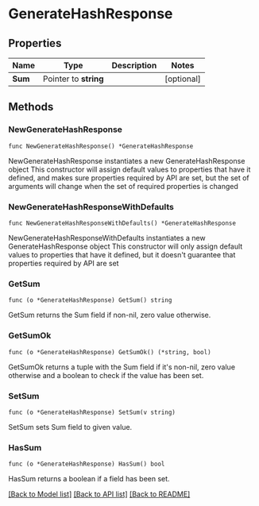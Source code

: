 # GenerateHashResponse


## Properties

Name | Type | Description | Notes
------------ | ------------- | ------------- | -------------
**Sum** | Pointer to **string** |  | [optional] 



## Methods


### NewGenerateHashResponse

`func NewGenerateHashResponse() *GenerateHashResponse`

NewGenerateHashResponse instantiates a new GenerateHashResponse object
This constructor will assign default values to properties that have it defined,
and makes sure properties required by API are set, but the set of arguments
will change when the set of required properties is changed

### NewGenerateHashResponseWithDefaults

`func NewGenerateHashResponseWithDefaults() *GenerateHashResponse`

NewGenerateHashResponseWithDefaults instantiates a new GenerateHashResponse object
This constructor will only assign default values to properties that have it defined,
but it doesn't guarantee that properties required by API are set


### GetSum

`func (o *GenerateHashResponse) GetSum() string`

GetSum returns the Sum field if non-nil, zero value otherwise.

### GetSumOk

`func (o *GenerateHashResponse) GetSumOk() (*string, bool)`

GetSumOk returns a tuple with the Sum field if it's non-nil, zero value otherwise
and a boolean to check if the value has been set.

### SetSum

`func (o *GenerateHashResponse) SetSum(v string)`

SetSum sets Sum field to given value.


### HasSum

`func (o *GenerateHashResponse) HasSum() bool`

HasSum returns a boolean if a field has been set.









[[Back to Model list]](../README.md#documentation-for-models) [[Back to API list]](../README.md#documentation-for-api-endpoints) [[Back to README]](../README.md)


